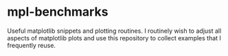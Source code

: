 # mpl-benchmarks
Useful matplotlib snippets and plotting routines.
I routinely wish to adjust all aspects of matplotlib plots and use this repository
to collect examples that I frequently reuse.
